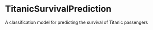 # TitanicSurvivalPrediction
A classification model for predicting the survival of Titanic passengers
